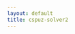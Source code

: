```yaml
---
layout: default
title: cspuz-solver2
---
```


<div id="root"></div>
<script defer="defer" src="/static/js/main.06fec70a.js"></script>
